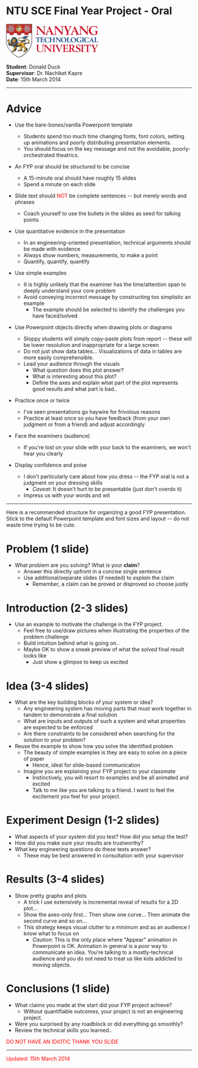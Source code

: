 # NTU SCE Final Year Project - Oral 

<!--[NTU Shield](ntu.jpg)-->
<img src="ntu.jpg" alt="NTU Shield" style="width: 250px;"/>

**Student**: Donald Duck <br>
**Supervisor**: Dr. Nachiket Kapre <br>
**Date**: 15th March 2014 <br>

<hr>

# Advice 
- Use the bare-bones/vanilla Powerpoint template
	- Students spend too much time changing fonts, font colors, setting up animations and poorly distributing presentation elements.
	- You should focus on the key message and not the avoidable, poorly-orchestrated theatrics.

- An FYP oral should be structured to be concise 
	- A 15-minute oral should have roughly 15 slides
	- Spend a minute on each slide

- Slide text should <font color="red">NOT</font> be complete sentences -- but merely words and phrases
	- Coach yourself to use the bullets in the slides as seed for talking points

- Use quantitative evidence in the presentation
	- In an engineering-oriented presentation, technical arguments should be made with evidence
	- Always show numbers, measurements, to make a point
	- Quantify, quantify, quantify

- Use simple examples
	- It is highly unlikely that the examiner has the time/attention span to deeply understand your core problem 
	- Avoid conveying incorrect message by constructing too simplistic an example
		- The example should be selected to identify the challenges you have faced/solved

- Use Powerpoint objects directly when drawing plots or diagrams
	- Sloppy students will simply copy-paste plots from report -- these will be lower resolution and inappropriate for a large screen
	- Do not just show data tables... Visualizations of data in tables are more easily comprehensible.
	- Lead your audience through the visuals
		- What question does this plot answer?
		- What is interesting about this plot?
		- Define the axes and explain what part of the plot represents good results and what part is bad..

- Practice once or twice
	- I've seen presentations go haywire for frivolous reasons
	- Practice at least once so you have feedback (from your own judgment or from a friend) and adjust accordingly

- Face the examiners (audience)
	- If you're lost on your slide with your back to the examiners, we won't hear you clearly

- Display confidence and poise
	- I don't particularly care about how you dress -- the FYP oral is not a judgment on your dressing skills
		- *Caveat*: It doesn't hurt to be presentable (just don't overdo it)
	- Impress us with your words and wit

<hr>

Here is a recommended structure for organizing a good FYP presentation. Stick to the default Powerpoint template and font sizes and layout -- do not waste time trying to be cute.

# Problem (1 slide)
- What problem are you solving? What is your **claim**?
	- Answer this directly upfront in a concise single sentence
	- Use additional/separate slides (if needed) to *explain* the claim
		- Remember, a claim can be proved or disproved so choose justly

# Introduction (2-3 slides)
- Use an example to motivate the challenge in the FYP project.
	- Feel free to use/draw pictures when illustrating the properties of the problem challenge
	- Build intuition behind what is going on..
	- Maybe OK to show a sneak preview of what the *solved* final result looks like 
		- Just show a glimpse to keep us excited

# Idea (3-4 slides)
- What are the key building blocks of your system or idea?
	- Any engineering system has moving parts that must work together in tandem to demonstrate a final solution
	- What are inputs and outputs of such a system and what properties are expected to be enforced 
	- Are there constraints to be considered when searching for the solution to your problem?
- Reuse the example to show how you solve the identified problem
	- The beauty of simple examples is they are easy to solve on a piece of paper
		- Hence, ideal for slide-based communication
	- Imagine you are explaining your FYP project to your classmate 
		- Instinctively, you will resort to examples and be all animated and excited
		- Talk to me like you are talking to a friend. I want to feel the excitement you feel for your project.

# Experiment Design (1-2 slides)
- What aspects of your system did you test? How did you setup the test?
- How did you make sure your results are trustworthy?
- What key engineering questions do these tests answer?
	- These may be best answered in consultation with your supervisor

# Results (3-4 slides)
- Show pretty graphs and plots
	- A trick I use extensively is incremental reveal of results for a 2D plot...
	- Show the axes-only first... Then show one curve... Then animate the second curve and so on...
	- This strategy keeps visual clutter to a minimum and as an audience I know what to focus on
		- *Caution*: This is the only place where "Appear" animation in Powerpoint is OK. Animation in general is a poor way to communicate an idea. You're talking to a mostly-technical audience and you do not need to treat us like kids addicted to moving objects.

# Conclusions (1 slide)
- What claims you made at the start did your FYP project achieve?
	- Without quantifiable outcomes, your project is not an engineering project.
- Were you surprised by any roadblock or did everything go smoothly?
- Review the technical skills you learned..

<font color="red">DO NOT HAVE AN IDIOTIC THANK YOU SLIDE </font>

<hr>
<font color="red"> Updated: 15th March 2014 </font>
